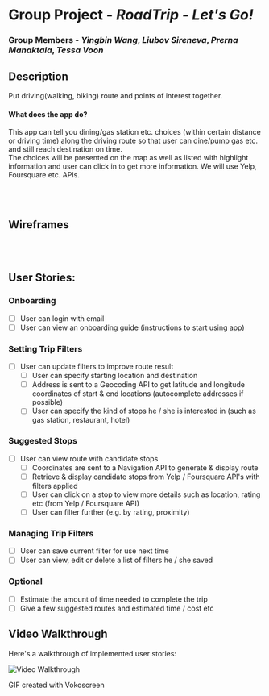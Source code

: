 # Group Project - *RoadTrip - Let's Go!*

### Group Members - *Yingbin Wang*, *Liubov Sireneva*, *Prerna Manaktala*, *Tessa Voon*

## Description
Put driving(walking, biking) route and points of interest together.

#### What does the app do?<br>
This app can tell you dining/gas station etc. choices (within certain distance or driving time) along the driving route so that user can dine/pump gas etc. and still reach destination on time.<br>
The choices will be presented on the map as well as listed with highlight information and user can click in to get more information. We will use Yelp, Foursquare etc. APIs.

<br><br>
## Wireframes

<br><br>

## User Stories:

### Onboarding
* [ ] User can login with email 
* [ ] User can view an onboarding guide (instructions to start using app)

### Setting Trip Filters
* [ ] User can update filters to improve route result  
  * [ ] User can specify starting location and destination
  * [ ] Address is sent to a Geocoding API to get latitude and longitude coordinates of start & end locations (autocomplete addresses if possible)
  * [ ] User can specify the kind of stops he / she is interested in (such as gas station, restaurant, hotel)
  
### Suggested Stops 
* [ ] User can view route with candidate stops 
  * [ ] Coordinates are sent to a Navigation API to generate & display route 
  * [ ] Retrieve & display candidate stops from Yelp / Foursquare API's with filters applied
  * [ ] User can click on a stop to view more details such as location, rating etc (from Yelp / Foursquare API)
  * [ ] User can filter further (e.g. by rating, proximity)
  
### Managing Trip Filters
* [ ] User can save current filter for use next time 
* [ ] User can view, edit or delete a list of filters he / she saved 

### Optional 
* [ ] Estimate the amount of time needed to complete the trip
* [ ] Give a few suggested routes and estimated time / cost etc 

## Video Walkthrough

Here's a walkthrough of implemented user stories:

<img src='https://i.imgur.com/gWQ9y26.gif' title='Video Walkthrough' width='' alt='Video Walkthrough' />

GIF created with Vokoscreen